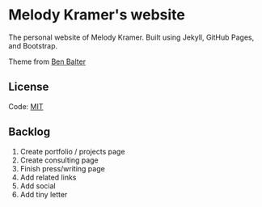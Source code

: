 # Melody Kramer's website


The personal website of Melody Kramer. Built using Jekyll, GitHub Pages, and Bootstrap. 

Theme from [Ben Balter](http://ben.balter.com/) 

## License

Code: [MIT](http://opensource.org/licenses/mit-license.php)

## Backlog

1. Create portfolio / projects page
2. Create consulting page
3. Finish press/writing page
4. Add related links
5. Add social 
6. Add tiny letter

